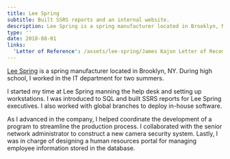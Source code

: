 ```yaml
---
title: Lee Spring
subtitle: Built SSRS reports and an internal website.
description: Lee Spring is a spring manufacturer located in Brooklyn, NY. During high school, I worked in the IT department for two summers.
type: ''
date: 2018-08-01
links:
  'Letter of Reference': /assets/lee-spring/James Kajon Letter of Recommendation.pdf
---
```

<a href="https://www.leespring.com/" title="Lee Spring Website">Lee Spring</a> is a spring manufacturer located in Brooklyn, NY. During high school, I worked in the IT department for two summers.

I started my time at Lee Spring manning the help desk and setting up workstations. I was introduced to SQL and built SSRS reports for Lee Spring executives. I also worked with global branches to deploy in-house software.

As I advanced in the company, I helped coordinate the development of a program to streamline the production process. I collaborated with the senior network administrator to construct a new camera security system. Lastly, I was in charge of designing a human resources portal for managing employee information stored in the database.
